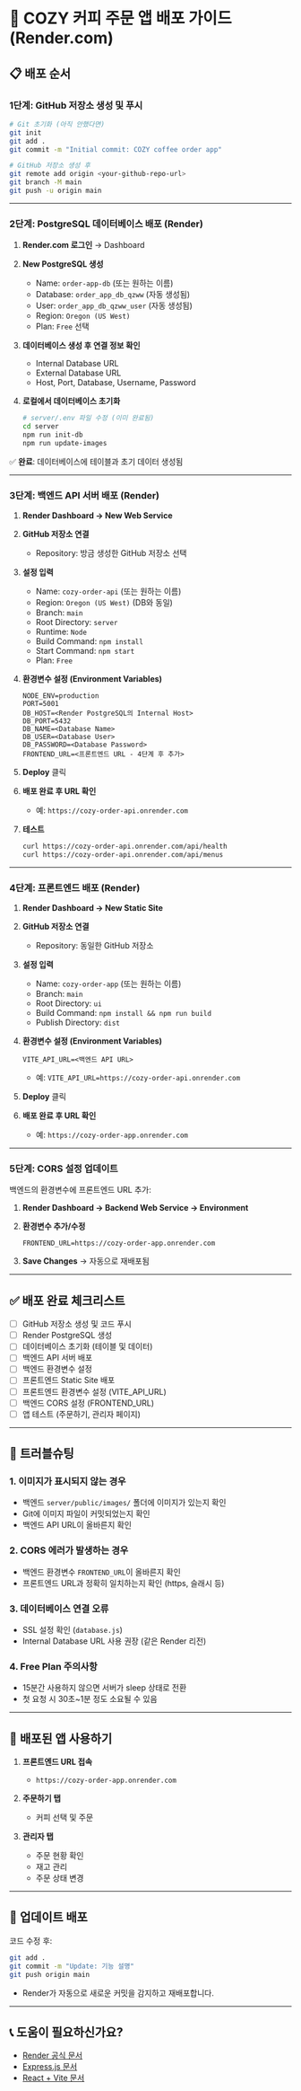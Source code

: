 # 🚀 COZY 커피 주문 앱 배포 가이드 (Render.com)

## 📋 배포 순서

### 1단계: GitHub 저장소 생성 및 푸시

```bash
# Git 초기화 (아직 안했다면)
git init
git add .
git commit -m "Initial commit: COZY coffee order app"

# GitHub 저장소 생성 후
git remote add origin <your-github-repo-url>
git branch -M main
git push -u origin main
```

---

### 2단계: PostgreSQL 데이터베이스 배포 (Render)

1. **Render.com 로그인** → Dashboard

2. **New PostgreSQL 생성**
   - Name: `order-app-db` (또는 원하는 이름)
   - Database: `order_app_db_qzww` (자동 생성됨)
   - User: `order_app_db_qzww_user` (자동 생성됨)
   - Region: `Oregon (US West)`
   - Plan: `Free` 선택

3. **데이터베이스 생성 후 연결 정보 확인**
   - Internal Database URL
   - External Database URL
   - Host, Port, Database, Username, Password

4. **로컬에서 데이터베이스 초기화**
   ```bash
   # server/.env 파일 수정 (이미 완료됨)
   cd server
   npm run init-db
   npm run update-images
   ```

✅ **완료**: 데이터베이스에 테이블과 초기 데이터 생성됨

---

### 3단계: 백엔드 API 서버 배포 (Render)

1. **Render Dashboard → New Web Service**

2. **GitHub 저장소 연결**
   - Repository: 방금 생성한 GitHub 저장소 선택

3. **설정 입력**
   - Name: `cozy-order-api` (또는 원하는 이름)
   - Region: `Oregon (US West)` (DB와 동일)
   - Branch: `main`
   - Root Directory: `server`
   - Runtime: `Node`
   - Build Command: `npm install`
   - Start Command: `npm start`
   - Plan: `Free`

4. **환경변수 설정 (Environment Variables)**
   ```
   NODE_ENV=production
   PORT=5001
   DB_HOST=<Render PostgreSQL의 Internal Host>
   DB_PORT=5432
   DB_NAME=<Database Name>
   DB_USER=<Database User>
   DB_PASSWORD=<Database Password>
   FRONTEND_URL=<프론트엔드 URL - 4단계 후 추가>
   ```

5. **Deploy** 클릭

6. **배포 완료 후 URL 확인**
   - 예: `https://cozy-order-api.onrender.com`

7. **테스트**
   ```bash
   curl https://cozy-order-api.onrender.com/api/health
   curl https://cozy-order-api.onrender.com/api/menus
   ```

---

### 4단계: 프론트엔드 배포 (Render)

1. **Render Dashboard → New Static Site**

2. **GitHub 저장소 연결**
   - Repository: 동일한 GitHub 저장소

3. **설정 입력**
   - Name: `cozy-order-app` (또는 원하는 이름)
   - Branch: `main`
   - Root Directory: `ui`
   - Build Command: `npm install && npm run build`
   - Publish Directory: `dist`

4. **환경변수 설정 (Environment Variables)**
   ```
   VITE_API_URL=<백엔드 API URL>
   ```
   - 예: `VITE_API_URL=https://cozy-order-api.onrender.com`

5. **Deploy** 클릭

6. **배포 완료 후 URL 확인**
   - 예: `https://cozy-order-app.onrender.com`

---

### 5단계: CORS 설정 업데이트

백엔드의 환경변수에 프론트엔드 URL 추가:

1. **Render Dashboard → Backend Web Service → Environment**

2. **환경변수 추가/수정**
   ```
   FRONTEND_URL=https://cozy-order-app.onrender.com
   ```

3. **Save Changes** → 자동으로 재배포됨

---

## ✅ 배포 완료 체크리스트

- [ ] GitHub 저장소 생성 및 코드 푸시
- [ ] Render PostgreSQL 생성
- [ ] 데이터베이스 초기화 (테이블 및 데이터)
- [ ] 백엔드 API 서버 배포
- [ ] 백엔드 환경변수 설정
- [ ] 프론트엔드 Static Site 배포
- [ ] 프론트엔드 환경변수 설정 (VITE_API_URL)
- [ ] 백엔드 CORS 설정 (FRONTEND_URL)
- [ ] 앱 테스트 (주문하기, 관리자 페이지)

---

## 🔧 트러블슈팅

### 1. 이미지가 표시되지 않는 경우
- 백엔드 `server/public/images/` 폴더에 이미지가 있는지 확인
- Git에 이미지 파일이 커밋되었는지 확인
- 백엔드 API URL이 올바른지 확인

### 2. CORS 에러가 발생하는 경우
- 백엔드 환경변수 `FRONTEND_URL`이 올바른지 확인
- 프론트엔드 URL과 정확히 일치하는지 확인 (https, 슬래시 등)

### 3. 데이터베이스 연결 오류
- SSL 설정 확인 (`database.js`)
- Internal Database URL 사용 권장 (같은 Render 리전)

### 4. Free Plan 주의사항
- 15분간 사용하지 않으면 서버가 sleep 상태로 전환
- 첫 요청 시 30초~1분 정도 소요될 수 있음

---

## 📱 배포된 앱 사용하기

1. **프론트엔드 URL 접속**
   - `https://cozy-order-app.onrender.com`

2. **주문하기 탭**
   - 커피 선택 및 주문

3. **관리자 탭**
   - 주문 현황 확인
   - 재고 관리
   - 주문 상태 변경

---

## 🔄 업데이트 배포

코드 수정 후:

```bash
git add .
git commit -m "Update: 기능 설명"
git push origin main
```

- Render가 자동으로 새로운 커밋을 감지하고 재배포합니다.

---

## 📞 도움이 필요하신가요?

- [Render 공식 문서](https://render.com/docs)
- [Express.js 문서](https://expressjs.com/)
- [React + Vite 문서](https://vitejs.dev/)

